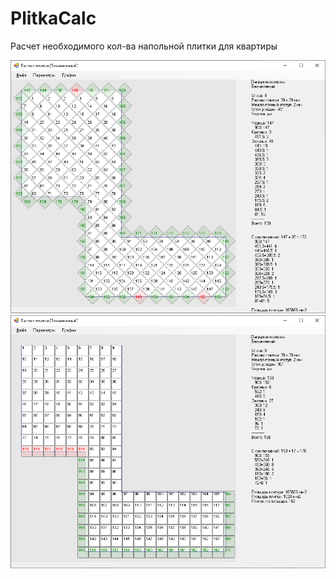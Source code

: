 # PlitkaCalc

Расчет необходимого кол-ва напольной плитки для квартиры

<img src="window.png"/>
<img src="window2.png"/>
